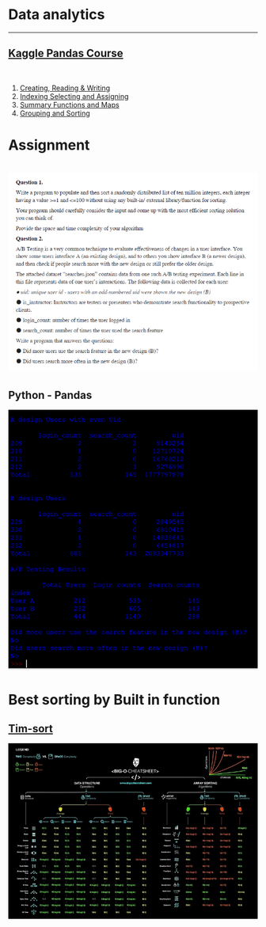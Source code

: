 # Data analytics

----
## [Kaggle Pandas Course](https://www.kaggle.com/learn/pandas) 
<br><ol>
     <li> [Creating, Reading & Writing](https://www.kaggle.com/vasantvohra1/exercise-creating-reading-and-writing) <br>
     <li> [Indexing Selecting and Assigning](https://www.kaggle.com/vasantvohra1/exercise-indexing-selecting-assigning) <br>
     <li> [Summary Functions and Maps](https://www.kaggle.com/vasantvohra1/exercise-summary-functions-and-maps) <br>
     <li> [Grouping and Sorting](https://www.kaggle.com/vasantvohra1/exercise-grouping-and-sorting)
    </ol>
<h1> Assignment <br><h1>
    <p align="center">
    <img src="https://github.com/vasantvohra/data-analytics/blob/master/questions.png?raw=true" alt="Questions"/>
</p>
<h2> Python - Pandas</h2>
<p align="center">
    <img src="https://github.com/vasantvohra/Data-analytics/blob/master/AB%20Testing/AB%20testing%20result.PNG?raw=true" alt="result"/>
</p>
<p>

<h1> Best sorting by Built in function<br>
</h1><h2>
 <a href=https://github.com/vasantvohra/Data-analytics/tree/master/Timsort> Tim-sort </a>
 </h2><p align="center">
    <img src="https://github.com/vasantvohra/Data-analytics/blob/master/Timsort/time%20and%20space%20complex.png?raw=true" alt="complexity"/>
</p>
 
